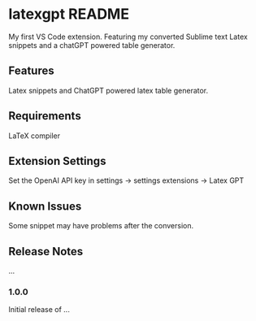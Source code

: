 # latexgpt README
My first VS Code extension. Featuring my converted Sublime text Latex snippets and a chatGPT powered table generator.

## Features

Latex snippets and ChatGPT powered latex table generator.

## Requirements

LaTeX compiler

## Extension Settings

Set the OpenAI API key in settings -> settings extensions -> Latex GPT

## Known Issues

Some snippet may have problems after the conversion.

## Release Notes

...

### 1.0.0

Initial release of ...




